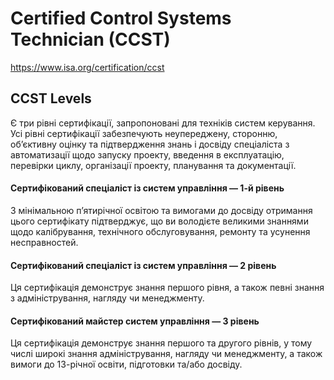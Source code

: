 # Certified Control Systems Technician (CCST)

https://www.isa.org/certification/ccst

## CCST Levels

Є три рівні сертифікації, запропоновані для техніків систем керування. Усі рівні сертифікації забезпечують неупереджену, сторонню, об’єктивну оцінку та підтвердження знань і досвіду спеціаліста з автоматизації щодо запуску проекту, введення в експлуатацію, перевірки циклу, організації проекту, планування та документації.

#### Сертифікований спеціаліст із систем управління — 1-й рівень

З мінімальною п’ятирічної освітою та вимогами до досвіду отримання цього сертифікату підтверджує, що ви володієте великими знаннями щодо калібрування, технічного обслуговування, ремонту та усунення несправностей.

#### Сертифікований спеціаліст із систем управління — 2 рівень

Ця сертифікація демонструє знання першого рівня, а також певні знання з адміністрування, нагляду чи менеджменту.

#### Сертифікований майстер систем управління — 3 рівень

Ця сертифікація демонструє знання першого та другого рівнів, у тому числі широкі знання адміністрування, нагляду чи менеджменту, а також вимоги до 13-річної освіти, підготовки та/або досвіду.